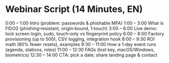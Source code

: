 # Webinar Script (14 Minutes, EN)

0:00 – 1:00 Intro (problem: passwords & phishable MFA)
1:00 – 3:00 What is FIDO2 (phishing‑resistant, origin‑bound, 1‑touch)
3:00 – 6:00 Live demo: lock screen login, sudo, touch‑only vs fingerprint policy
6:00 – 8:00 Factory provisioning (up to 500), CSV logging, integration hook
8:00 – 9:30 ROI math (80% fewer resets), examples
9:30 – 11:00 How a 1‑day event runs (agenda, stations, roles)
11:00 – 12:30 FAQs (lost key, macOS/Windows, biometrics)
12:30 – 14:00 CTA: pick a date; share landing page & contact
